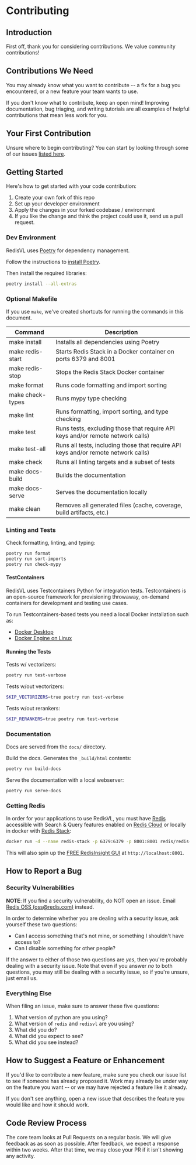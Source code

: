# Contributing

## Introduction

First off, thank you for considering contributions. We value community contributions!

## Contributions We Need

You may already know what you want to contribute \-- a fix for a bug you
encountered, or a new feature your team wants to use.

If you don't know what to contribute, keep an open mind! Improving
documentation, bug triaging, and writing tutorials are all examples of
helpful contributions that mean less work for you.

## Your First Contribution

Unsure where to begin contributing? You can start by looking through some of our issues [listed here](https://github.com/redis/redis-vl-python/issues).

## Getting Started

Here's how to get started with your code contribution:

1.  Create your own fork of this repo
2.  Set up your developer environment
2.  Apply the changes in your forked codebase / environment
4.  If you like the change and think the project could use it, send us a
    pull request.

### Dev Environment
RedisVL uses [Poetry](https://python-poetry.org/) for dependency management.

Follow the instructions to [install Poetry](https://python-poetry.org/docs/#installation).

Then install the required libraries:

```bash
poetry install --all-extras
```

### Optional Makefile

If you use `make`, we've created shortcuts for running the commands in this document.

| Command | Description |
|---------|-------------|
| make install | Installs all dependencies using Poetry|
| make redis-start | Starts Redis Stack in a Docker container on ports 6379 and 8001 |
| make redis-stop | Stops the Redis Stack Docker container |
| make format | Runs code formatting and import sorting |
| make check-types | Runs mypy type checking |
| make lint | Runs formatting, import sorting, and type checking |
| make test | Runs tests, excluding those that require API keys and/or remote network calls)|
| make test-all | Runs all tests, including those that require API keys and/or remote network calls)|
| make check | Runs all linting targets and a subset of tests |
| make docs-build | Builds the documentation |
| make docs-serve | Serves the documentation locally |
| make clean | Removes all generated files (cache, coverage, build artifacts, etc.) |

### Linting and Tests

Check formatting, linting, and typing:
```bash
poetry run format
poetry run sort-imports
poetry run check-mypy
```

#### TestContainers

RedisVL uses Testcontainers Python for integration tests. Testcontainers is an open-source framework for provisioning throwaway, on-demand containers for development and testing use cases.

To run Testcontainers-based tests you need a local Docker installation such as:
- [Docker Desktop](https://www.docker.com/products/docker-desktop/)
- [Docker Engine on Linux](https://docs.docker.com/engine/install/)

#### Running the Tests

Tests w/ vectorizers:
```bash
poetry run test-verbose
```

Tests w/out vectorizers:
```bash
SKIP_VECTORIZERS=true poetry run test-verbose
```

Tests w/out rerankers:
```bash
SKIP_RERANKERS=true poetry run test-verbose
```

### Documentation
Docs are served from the `docs/` directory.

Build the docs. Generates the `_build/html` contents:
```bash
poetry run build-docs
```

Serve the documentation with a local webserver:
```bash
poetry run serve-docs
```

### Getting Redis

In order for your applications to use RedisVL, you must have [Redis](https://redis.io) accessible with Search & Query features enabled on [Redis Cloud](https://redis.io/cloud/) or locally in docker with [Redis Stack](https://redis.io/docs/latest/operate/oss_and_stack/install/install-stack/docker/):

```bash
docker run -d --name redis-stack -p 6379:6379 -p 8001:8001 redis/redis-stack:latest
```

This will also spin up the [FREE RedisInsight GUI](https://redis.io/insight/) at `http://localhost:8001`.

## How to Report a Bug

### Security Vulnerabilities

**NOTE**: If you find a security vulnerability, do NOT open an issue.
Email [Redis OSS (<oss@redis.com>)](mailto:oss@redis.com) instead.

In order to determine whether you are dealing with a security issue, ask
yourself these two questions:

-   Can I access something that's not mine, or something I shouldn't
    have access to?
-   Can I disable something for other people?

If the answer to either of those two questions are *yes*, then you're
probably dealing with a security issue. Note that even if you answer
*no*  to both questions, you may still be dealing with a security
issue, so if you're unsure, just email us.

### Everything Else

When filing an issue, make sure to answer these five questions:

1.  What version of python are you using?
2.  What version of `redis` and `redisvl` are you using?
3.  What did you do?
4.  What did you expect to see?
5.  What did you see instead?

## How to Suggest a Feature or Enhancement

If you'd like to contribute a new feature, make sure you check our
issue list to see if someone has already proposed it. Work may already
be under way on the feature you want -- or we may have rejected a
feature like it already.

If you don't see anything, open a new issue that describes the feature
you would like and how it should work.

## Code Review Process

The core team looks at Pull Requests on a regular basis. We will give
feedback as as soon as possible. After feedback, we expect a response
within two weeks. After that time, we may close your PR if it isn't
showing any activity.
